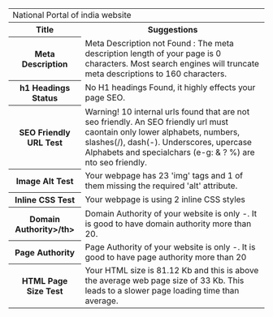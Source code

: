 <html>
<table>
<tr>
<td colspan=4>National Portal of india website</td>
</tr>
<tr>
<th>Title</th><th>Suggestions</th>
</tr>
<tr>
<th>Meta Description</th>
<td>Meta Description not Found : The meta description length of your page is 0 characters. Most search engines will truncate meta descriptions to 160 characters.</td>
</tr>
<tr>
<th>h1 Headings Status</th>
<td>No H1 headings Found, it highly effects your page SEO.</td>
</tr>
<tr>
<th>SEO Friendly URL Test	</th>
<td>Warning! 10 internal urls found that are not seo friendly. An SEO friendly url must caontain only lower alphabets, numbers, slashes(/), dash(-). Underscores, upercase Alphabets and specialchars (e-g: & ? %) are nto seo friendly.</td>
</tr>
<tr>
<th>Image Alt Test</th>
<td>Your webpage has 23 'img' tags and 1 of them missing the required 'alt' attribute.</td>
</tr>
<tr>
<th>Inline CSS Test</th>
<td>Your webpage is using 2 inline CSS styles</td>
</tr>
<tr>
<th>Domain Authority>/th>
<td> Domain Authority of your website is only -. It is good to have domain authority more than 20.</td>
</tr>
<tr>
<th>Page Authority</th>
<td> Page Authority of your website is only -. It is good to have page authority more than 20</td>
</tr>
<tr>
<th>HTML Page Size Test</th>
<td>Your HTML size is 81.12 Kb and this is above the average web page size of 33 Kb. 
This leads to a slower page loading time than average.</td>
</tr>
</table>
</html>
